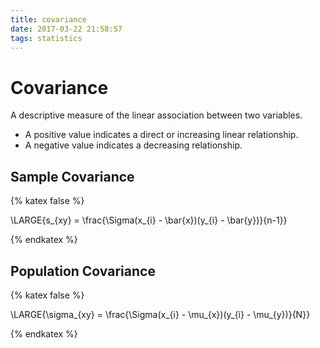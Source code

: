 ```yaml
---
title: covariance
date: 2017-03-22 21:58:57
tags: statistics 
---
```


# Covariance

A descriptive measure of the linear association between two variables.

- A positive value indicates a direct or increasing linear relationship.
- A negative value indicates a decreasing relationship.

## Sample Covariance


{% katex false %}

\LARGE{s_{xy} = \frac{\Sigma(x_{i} - \bar{x})(y_{i} - \bar{y})}{n-1}}

{% endkatex %}

## Population Covariance

{% katex false %}

\LARGE{\sigma_{xy} = \frac{\Sigma(x_{i} - \mu_{x})(y_{i} - \mu_{y})}{N}}

{% endkatex %}
